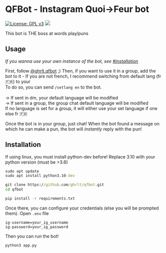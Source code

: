 # QFBot - Instagram Quoi->Feur bot
[![License: GPL v3](https://img.shields.io/badge/License-GPL%20v3-blue.svg)](http://www.gnu.org/licenses/gpl-3.0)
![](https://komarev.com/ghpvc/?username=ghrlt-qfbot&color=brightgreen&label=Repository%20views)

This bot is THE boss at words play/puns


## Usage
*If you wanna use your own instance of the bot, see [#installation](#installation)*

First, follow [@ghrlt.qfbot](https://instagram.com/ghrlt.qfbot) ;)
Then, if you want to use it in a group, add the bot to it
	- If you are not french, I recommend switching from default lang (fr 🇫🇷) to your<br>
	To do so, you can send `/setlang en` to the bot.<br><br>
	-> If sent in dm, your default language will be modified<br>
	-> If sent in a group, the group chat default language will be modified<br>
	If no language is set for a group, it will either use your set language if one else fr 🇫🇷 


Once the bot is in your group, just chat! When the bot found a message on which he can make a pun, the bot will *instantly* reply with the pun!


## Installation
If using linux, you must install python-dev before! Replace 3.10 with your python version (must be >3.6)
```cmd
sudo apt update
sudo apt install python3.10-dev
```
```cmd
git clone https://github.com/ghrlt/qfbot.git
cd qfbot

pip install -r requirements.txt
```

Once there, you can configure your credentials (else you will be prompted them). Open `.env` file
```env
ig-username=your_ig_username
ig-password=your_ig_password
```

Then you can run the bot!
```cmd
python3 app.py
```
